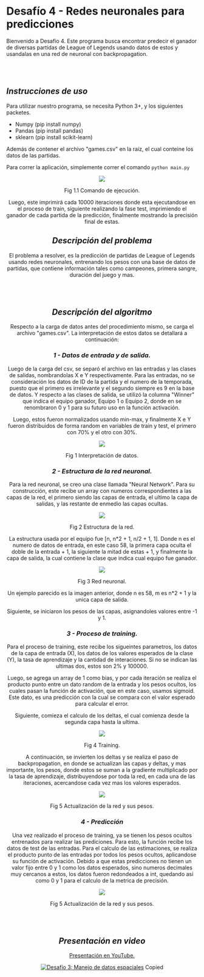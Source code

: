 # Desafío 4 - Redes neuronales para predicciones


Bienvenido a Desafio 4. Este programa busca encontrar predecir el ganador de diversas partidas de League of Legends usando datos de estos y usandalas en una red de neuronal con backpropagation. 

<br></br>

## _Instrucciones de uso_

Para utilizar nuestro programa, se necesita Python 3+, y los siguientes packetes.
* Numpy (pip install numpy)
* Pandas (pip install pandas)
* sklearn (pip install scikit-learn)

Además de contener el archivo "games.csv" en la raíz, el cual conteine los datos de las partidas.

Para correr la aplicación, simplemente correr el comando `python main.py`



<center>


<p align="center">
  <img  src="https://i.imgur.com/FOCjLFY.png">
  
</p>
<p align="center">
  Fig 1.1 Comando de ejecución.
</p>


Luego, este imprimirá cada 10000 iteraciones donde esta ejecutandose en el proceso de train, siguiente realizando la fase test, imprimiendo el ganador de cada partida de la predicción, finalmente mostrando la precisión final de estas.




## _Descripción del problema_

El problema a resolver, es la predicción de partidas de League of Legends usando redes neuronales, entrenando los pesos con una base de datos de partidas, que contiene información tales como campeones, primera sangre, duración del juego y mas.
  

<br></br>

## _Descripción del algoritmo_

Respecto a la carga de datos antes del procedimiento mismo, se carga el archivo "games.csv". La interpretación de estos datos se detallará a continuación:


### _1 - Datos de entrada y de salida._

Luego de la carga del csv, se separó el archivo en las entradas y las clases de salidas, nombrandolas X e Y respectivamente. Para las entradas, no se consideración los datos de ID de la partida y el numero de la temporada, puesto que el primero es irrelevante y el segundo siempre es 9 en la base de datos. Y respecto a las clases de salida, se utilizó la columna "Winner" que indica el equipo ganador, Equipo 1 o Equipo 2, donde en se renombraron 0 y 1 para su futuro uso en la función activación.

Luego, estos fueron normalizados usando min-max, y finalmente X e Y fueron distribuidos de forma random en variables de train y test, el primero con 70% y el otro con 30%. 




<p align="center">
  <img  src="https://i.imgur.com/idD3vl9.png?1">
</p>

<p align="center">
  Fig 1 Interpretación de datos.
</p>




### _2 - Estructura de la red neuronal._

Para la red neuronal, se creo una clase llamada "Neural Network". Para su construcción, este recibe un array con numeros correspondientes a las capas de la red, el primero siendo las capas de entrada, el ultimo la capa de salidas, y las restante de enmedio las capas ocultas.

<p align="center">
  <img  src="https://i.imgur.com/CwLO82m.png">
</p>

<p align="center">
  Fig 2 Estructura de la red.
</p>

La estructura usada por el equipo fue [n, n*2 + 1, n/2 + 1, 1]. Donde n es el numero de datos de entrada, en este caso 58, la primera capa oculta el doble de la entrada + 1, la siguiente la mitad de estas + 1, y finalmente la capa de salida, la cual contiene la clase que indica cual equipo fue ganador.




<p align="center">
  <img  src="https://upload.wikimedia.org/wikipedia/commons/6/64/RedNeuronalArtificial.png">
</p>

<p align="center">
  Fig 3 Red neuronal.
</p>

Un ejemplo parecido es la imagen anterior, donde n es 58, m es n*2 + 1 y la unica capa de salida.

Siguiente, se iniciaron los pesos de las capas, asignandoles valores entre -1 y 1.



### _3 - Proceso de training._

Para el proceso de training, este recibe los sigueintes parametros, los datos de la capa de entrada (X), los datos de los valores esperados de la clase (Y), la tasa de aprendizaje y la cantidad de interaciones. Si no se indican las ultimas dos, estos son 2% y 100000.

Luego, se agrega un array de 1 como bias, y por cada iteración se realiza el producto punto entre un dato random de la entrada y los pesos ocultos, los cuales pasan la función de activación, que en este caso, usamos sigmoid. Este dato, es una predicción con la cual se compara con el valor esperado para calcular el error. 


Siguiente, comieza el calculo de los deltas, el cual comienza desde la segunda capa hasta la ultima.


<p align="center">
  <img  src="https://i.imgur.com/NTZBe9z.png">
</p>

<p align="center">
  Fig 4 Training.
</p>

A continuación, se invierten los deltas y se realiza el paso de backpropagation, en donde se actualizan las capas y deltas, y mas importante, los pesos, donde estos se suman a la gradiente multiplicado por la tasa de aprendizaje, distribuyendose por toda la red, en cada una de las iteraciones, acercandose cada vez mas los valores esperados.



<p align="center">
  <img  src="https://i.imgur.com/2rmRrRn.png">
</p>

<p align="center">
  Fig 5 Actualización de la red y sus pesos.
</p>


### _4 - Predicción_

Una vez realizado el proceso de training, ya se tienen los pesos ocultos entrenados para realizar las prediciones. Para esto, la función recibe los datos de test de las entradas. Para el calculo de las estimaciones, se realiza el producto punto de las entradas por todos los pesos ocultos, aplicandose su función de activación. 
Debido a que estas predicciones no tienen un valor fijo entre 0 y 1 como los datos esperados, sino numeros decimales muy cercanos a estos, los datos fueron redondeados a int, quedando así como 0 y 1 para el calculo de la metrica de precisión.


<p align="center">
  <img  src="https://i.imgur.com/63DkmbM.png">
</p>

<p align="center">
  Fig 5 Actualización de la red y sus pesos.
</p>


<br></br>


## _Presentación en video_

[Presentación en YouTube.](https://www.youtube.com/watch?v=UwikvGJ8IwQ)

[![Desafío 3:
Manejo de datos espaciales
](https://i.imgur.com/sgLmpYo.png)](https://www.youtube.com/watch?v=UwikvGJ8IwQ "Desafío 3:
Manejo de datos espaciales
")
Copied
